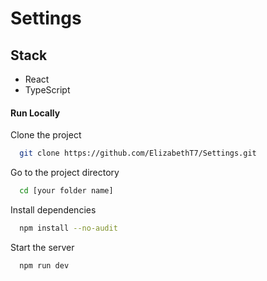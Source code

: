 # Settings

## Stack

- React
- TypeScript

#### Run Locally

Clone the project

```bash
  git clone https://github.com/ElizabethT7/Settings.git
```

Go to the project directory

```bash
  cd [your folder name]
```

Install dependencies

```bash
  npm install --no-audit
```

Start the server

```bash
  npm run dev
```

